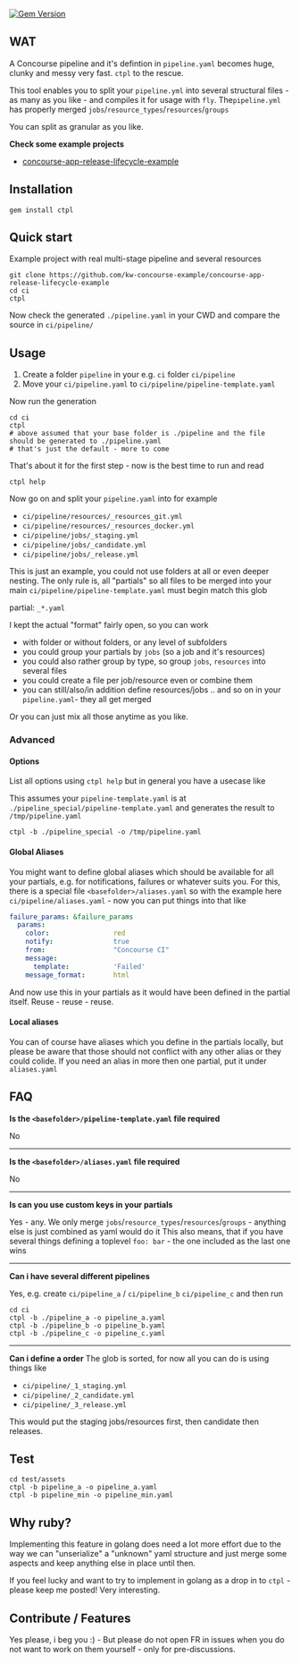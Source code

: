 [![Gem Version](https://badge.fury.io/rb/ctpl.svg)](https://badge.fury.io/rb/ctpl)

## WAT

A Concourse pipeline and it's defintion in `pipeline.yaml` becomes huge, clunky and messy very fast. `ctpl` to the rescue.

This tool enables you to split your `pipeline.yml` into several structural files - as many as you like - 
and compiles it for usage with `fly`. The`pipeline.yml` has properly merged `jobs`/`resource_types`/`resources`/`groups`

You can split as granular as you like.
 
**Check some example projects**

- [concourse-app-release-lifecycle-example](https://github.com/kw-concourse-example/concourse-app-release-lifecycle-example)

## Installation

```console
gem install ctpl
```
## Quick start

Example project with real multi-stage pipeline and several resources

```consule
git clone https://github.com/kw-concourse-example/concourse-app-release-lifecycle-example
cd ci
ctpl
```

Now check the generated `./pipeline.yaml` in your CWD and compare the source in `ci/pipeline/`
 
## Usage

1. Create a folder `pipeline` in your e.g. `ci` folder `ci/pipeline`
2. Move your `ci/pipeline.yaml` to `ci/pipeline/pipeline-template.yaml`

Now run the generation

```console
cd ci
ctpl
# above assumed that your base folder is ./pipeline and the file should be generated to ./pipeline.yaml 
# that's just the default - more to come
```

That's about it for the first step - now is the best time to run and read

```console
ctpl help
```

Now go on and split your `pipeline.yaml` into for example

- `ci/pipeline/resources/_resources_git.yml`
- `ci/pipeline/resources/_resources_docker.yml`
- `ci/pipeline/jobs/_staging.yml`
- `ci/pipeline/jobs/_candidate.yml`
- `ci/pipeline/jobs/_release.yml`

This is just an example, you could not use folders at all or even deeper nesting. The only rule is, all "partials"
so all files to be merged into your main `ci/pipeline/pipeline-template.yaml` must begin match this glob

partial: `_*.yaml`

I kept the actual "format" fairly open, so you can work 
 - with folder or without folders, or any level of subfolders
 - you could group your partials by `jobs` (so a job and it's resources)
 - you could also rather group by type, so group `jobs`, `resources` into several files
 - you could create a file per job/resource even or combine them
 - you can still/also/in addition define resources/jobs .. and so on in your `pipeline.yaml`- they all get merged
 
Or you can just mix all those anytime as you like.

### Advanced 

#### Options

List all options using `ctpl help` but in general you have a usecase like

This assumes your `pipeline-template.yaml` is at `./pipeline_special/pipeline-template.yaml` and generates the result to `/tmp/pipeline.yaml`

```console
ctpl -b ./pipeline_special -o /tmp/pipeline.yaml
```

#### Global Aliases

You might want to define global aliases which should be available for all your partials, e.g. for notifications, failures
or whatever suits you. For this, there is a special file `<basefolder>/aliases.yaml` so with the example here
`ci/pipeline/aliases.yaml` - now you can put things into that like

```yaml
failure_params: &failure_params
  params:
    color:                red
    notify:               true
    from:                 "Concourse CI"
    message:
      template:           'Failed'
    message_format:       html
```

And now use this in your partials as it would have been defined in the partial itself. Reuse - reuse - reuse.

#### Local aliases

You can of course have aliases which you define in the partials locally, but please be aware that those should not conflict
with any other alias or they could colide. If you need an alias in more then one partial, put it under `aliases.yaml`

## FAQ

**Is the `<basefolder>/pipeline-template.yaml` file required**

No

---

**Is the `<basefolder>/aliases.yaml` file required**

No

--- 

**Is can you use custom keys in your partials**

Yes - any. We only merge `jobs`/`resource_types`/`resources`/`groups` - anything else is just combined as yaml would do it
This also means, that if you have several things defining a toplevel `foo: bar` - the one included as the last one wins

---

**Can i have several different pipelines**

Yes, e.g. create `ci/pipeline_a` / `ci/pipeline_b` `ci/pipeline_c` and then run

```console
cd ci
ctpl -b ./pipeline_a -o pipeline_a.yaml
ctpl -b ./pipeline_b -o pipeline_b.yaml
ctpl -b ./pipeline_c -o pipeline_c.yaml
```

---

**Can i define a order**
The glob is sorted, for now all you can do is using things like
 
- `ci/pipeline/_1_staging.yml`
- `ci/pipeline/_2_candidate.yml`
- `ci/pipeline/_3_release.yml`

This would put the staging jobs/resources first, then candidate then releases.

## Test

```console
cd test/assets
ctpl -b pipeline_a -o pipeline_a.yaml
ctpl -b pipeline_min -o pipeline_min.yaml
```

## Why ruby?

Implementing this feature in golang does need a lot more effort due to the way we can "unserialize" a "unknown" yaml structure
and just merge some aspects and keep anything else in place until then.

If you feel lucky and want to try to implement in golang as a drop in to `ctpl` - please keep me posted! Very interesting.


## Contribute / Features

Yes please, i beg you :) - But please do not open FR in issues when you do not want to work on them yourself - only for pre-discussions.
